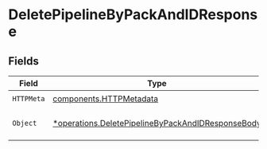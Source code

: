 # DeletePipelineByPackAndIDResponse


## Fields

| Field                                                                                                                 | Type                                                                                                                  | Required                                                                                                              | Description                                                                                                           |
| --------------------------------------------------------------------------------------------------------------------- | --------------------------------------------------------------------------------------------------------------------- | --------------------------------------------------------------------------------------------------------------------- | --------------------------------------------------------------------------------------------------------------------- |
| `HTTPMeta`                                                                                                            | [components.HTTPMetadata](../../models/components/httpmetadata.md)                                                    | :heavy_check_mark:                                                                                                    | N/A                                                                                                                   |
| `Object`                                                                                                              | [*operations.DeletePipelineByPackAndIDResponseBody](../../models/operations/deletepipelinebypackandidresponsebody.md) | :heavy_minus_sign:                                                                                                    | a list of Pipeline objects                                                                                            |